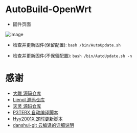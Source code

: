 # AutoBuild-OpenWrt
- 固件页面

![image](https://github.com/gd0772/AutoBuild-OpenWrt/blob/main/img/%E5%9B%BA%E4%BB%B6%E9%A1%B5%E9%9D%A2.png)

- 检查并更新固件(保留配置): `bash /bin/AutoUpdate.sh`

- 检查并更新固件(不保留配置): `bash /bin/AutoUpdate.sh -n`

# 感谢
- [大雕 源码仓库](https://github.com/coolsnowwolf/lede.git)
- [Lienol 源码仓库](https://github.com/Lienol/openwrt.git)
- [天灵 源码仓库](https://github.com/project-openwrt/openwrt.git)
- [P3TERX 自动编译脚本](https://github.com/P3TERX/Actions-OpenWrt)
- [Hyy2001X 定时更新脚本](https://github.com/Hyy2001X/AutoBuild-Actions)
- [danshui-git 云编译的详细说明](https://github.com/danshui-git/Compile)
